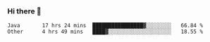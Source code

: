 ### Hi there 👋

<!--
**urzz/urzz** is a ✨ _special_ ✨ repository because its `README.md` (this file) appears on your GitHub profile.

Here are some ideas to get you started:

- 🔭 I’m currently working on ...
- 🌱 I’m currently learning ...
- 👯 I’m looking to collaborate on ...
- 🤔 I’m looking for help with ...
- 💬 Ask me about ...
- 📫 How to reach me: ...
- 😄 Pronouns: ...
- ⚡ Fun fact: ...
-->

<!--START_SECTION:waka-->

```text
Java       17 hrs 24 mins  ████████████████▓░░░░░░░░   66.84 %
Other      4 hrs 49 mins   ████▓░░░░░░░░░░░░░░░░░░░░   18.55 %
```

<!--END_SECTION:waka-->
